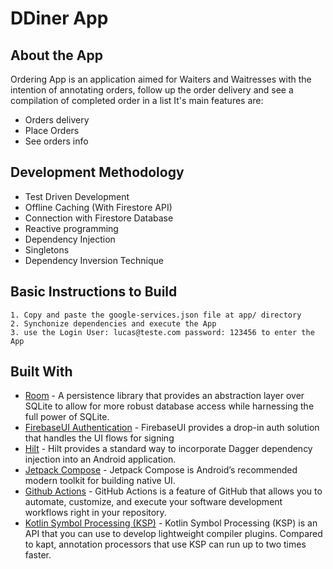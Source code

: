 # DDiner App

## About the App

Ordering App is an application aimed for Waiters and Waitresses with the intention of annotating orders, follow up the order delivery
and see a compilation of completed order in a list
It's main features are:
* Orders delivery
* Place Orders
* See orders info

## Development Methodology
* Test Driven Development
* Offline Caching (With Firestore API)
* Connection with Firestore Database
* Reactive programming
* Dependency Injection
* Singletons
* Dependency Inversion Technique

## Basic Instructions to Build
````
1. Copy and paste the google-services.json file at app/ directory
2. Synchonize dependencies and execute the App
3. use the Login User: lucas@teste.com password: 123456 to enter the App
````

## Built With

* [Room](https://developer.android.com/jetpack/androidx/releases/room?hl=pt-br) - A persistence library that provides an abstraction layer over SQLite to allow for more robust database access while harnessing the full power of SQLite.
* [FirebaseUI Authentication](https://github.com/firebase/FirebaseUI-Android/blob/master/auth/README.md) - FirebaseUI provides a drop-in auth solution that handles the UI flows for signing
* [Hilt](https://dagger.dev/hilt/) - Hilt provides a standard way to incorporate Dagger dependency injection into an Android application.
* [Jetpack Compose](https://developer.android.com/jetpack/compose) - Jetpack Compose is Android’s recommended modern toolkit for building native UI.
* [Github Actions](https://docs.github.com/en/actions) - GitHub Actions is a feature of GitHub that allows you to automate, customize, and execute your software development workflows right in your repository.
* [Kotlin Symbol Processing (KSP)](https://kotlinlang.org/docs/ksp-overview.html) - Kotlin Symbol Processing (KSP) is an API that you can use to develop lightweight compiler plugins. Compared to kapt, annotation processors that use KSP can run up to two times faster.
